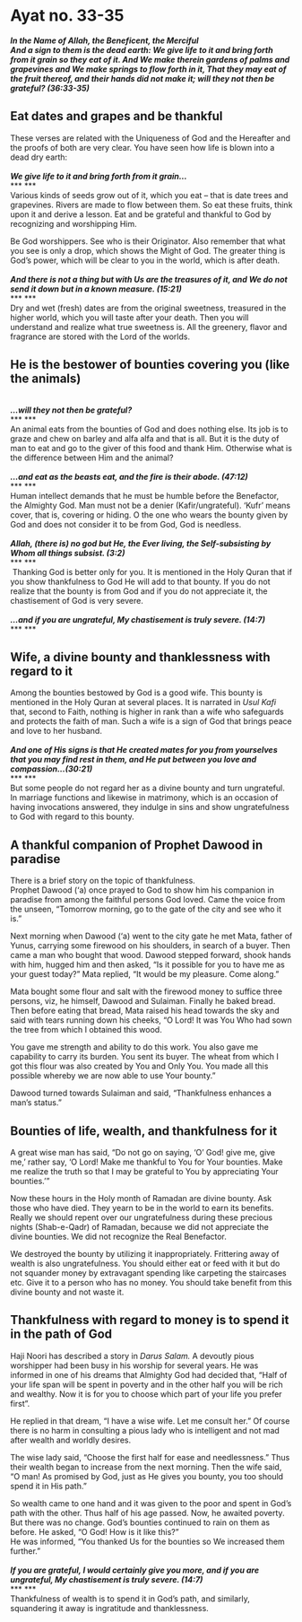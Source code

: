 Ayat no.  33-35
===============

***In the Name of Allah, the Beneficent, the Merciful***  
***And a sign to them is the dead earth: We give life to it and bring
forth from it grain so they eat of it. And We make therein gardens of
palms and grapevines and We make springs to flow forth in it, That they
may eat of the fruit thereof, and their hands did not make it; will they
not then be grateful? (36:33-35)***

Eat dates and grapes and be thankful
------------------------------------

These verses are related with the Uniqueness of God and the Hereafter
and the proofs of both are very clear. You have seen how life is blown
into a dead dry earth:  
    
***We give life to it and bring forth from it grain…***  
*** ***  
 Various kinds of seeds grow out of it, which you eat – that is date
trees and grapevines. Rivers are made to flow between them. So eat these
fruits, think upon it and derive a lesson. Eat and be grateful and
thankful to God by recognizing and worshipping Him.

Be God worshippers. See who is their Originator. Also remember that what
you see is only a drop, which shows the Might of God. The greater thing
is God’s power, which will be clear to you in the world, which is after
death.  
    
***And there is not a thing but with Us are the treasures of it, and We
do not send it down but in a known measure. (15:21)***  
*** ***  
 Dry and wet (fresh) dates are from the original sweetness, treasured in
the higher world, which you will taste after your death. Then you will
understand and realize what true sweetness is. All the greenery, flavor
and fragrance are stored with the Lord of the worlds.

He is the bestower of bounties covering you (like the animals)
--------------------------------------------------------------

   
***…will they not then be grateful?***  
*** ***  
 An animal eats from the bounties of God and does nothing else. Its job
is to graze and chew on barley and alfa alfa and that is all. But it is
the duty of man to eat and go to the giver of this food and thank Him.
Otherwise what is the difference between Him and the animal?  
    
***…and eat as the beasts eat, and the fire is their abode. (47:12)***  
*** ***  
 Human intellect demands that he must be humble before the Benefactor,
the Almighty God. Man must not be a denier (Kafir/ungrateful). ‘Kufr’
means cover, that is, covering or hiding. O the one who wears the bounty
given by God and does not consider it to be from God, God is needless.  
    
***Allah, (there is) no god but He, the Ever living, the Self-subsisting
by Whom all things subsist. (3:2)***  
*** ***  
  Thanking God is better only for you. It is mentioned in the Holy Quran
that if you show thankfulness to God He will add to that bounty. If you
do not realize that the bounty is from God and if you do not appreciate
it, the chastisement of God is very severe.  
    
***…and if you are ungrateful, My chastisement is truly severe.
(14:7)***  
*** ***

Wife, a divine bounty and thanklessness with regard to it
---------------------------------------------------------

Among the bounties bestowed by God is a good wife. This bounty is
mentioned in the Holy Quran at several places. It is narrated in *Usul
Kafi* that, second to Faith, nothing is higher in rank than a wife who
safeguards and protects the faith of man. Such a wife is a sign of God
that brings peace and love to her husband.  
    
***And one of His signs is that He created mates for you from yourselves
that you may find rest in them, and He put between you love and
compassion…(30:21)***  
*** ***  
 But some people do not regard her as a divine bounty and turn
ungrateful. In marriage functions and likewise in matrimony, which is an
occasion of having invocations answered, they indulge in sins and show
ungratefulness to God with regard to this bounty.

A thankful companion of Prophet Dawood in paradise
--------------------------------------------------

There is a brief story on the topic of thankfulness.  
 Prophet Dawood (‘a) once prayed to God to show him his companion in
paradise from among the faithful persons God loved. Came the voice from
the unseen, “Tomorrow morning, go to the gate of the city and see who it
is.”

Next morning when Dawood (‘a) went to the city gate he met Mata, father
of Yunus, carrying some firewood on his shoulders, in search of a buyer.
Then came a man who bought that wood. Dawood stepped forward, shook
hands with him, hugged him and then asked, “Is it possible for you to
have me as your guest today?” Mata replied, “It would be my pleasure.
Come along.”

Mata bought some flour and salt with the firewood money to suffice three
persons, viz, he himself, Dawood and Sulaiman. Finally he baked bread.
Then before eating that bread, Mata raised his head towards the sky and
said with tears running down his cheeks, “O Lord! It was You Who had
sown the tree from which I obtained this wood.

You gave me strength and ability to do this work. You also gave me
capability to carry its burden. You sent its buyer. The wheat from which
I got this flour was also created by You and Only You. You made all this
possible whereby we are now able to use Your bounty.”

Dawood turned towards Sulaiman and said, “Thankfulness enhances a man’s
status.”

Bounties of life, wealth, and thankfulness for it
-------------------------------------------------

A great wise man has said, “Do not go on saying, ‘O’ God! give me, give
me,’ rather say, ‘O Lord! Make me thankful to You for Your bounties.
Make me realize the truth so that I may be grateful to You by
appreciating Your bounties.’”

Now these hours in the Holy month of Ramadan are divine bounty. Ask
those who have died. They yearn to be in the world to earn its benefits.
Really we should repent over our ungratefulness during these precious
nights (Shab-e-Qadr) of Ramadan, because we did not appreciate the
divine bounties. We did not recognize the Real Benefactor.

We destroyed the bounty by utilizing it inappropriately. Frittering away
of wealth is also ungratefulness. You should either eat or feed with it
but do not squander money by extravagant spending like carpeting the
staircases etc. Give it to a person who has no money. You should take
benefit from this divine bounty and not waste it.

Thankfulness with regard to money is to spend it in the path of God
-------------------------------------------------------------------

Haji Noori has described a story in *Darus Salam.* A devoutly pious
worshipper had been busy in his worship for several years. He was
informed in one of his dreams that Almighty God had decided that, “Half
of your life span will be spent in poverty and in the other half you
will be rich and wealthy. Now it is for you to choose which part of your
life you prefer first”.

He replied in that dream, “I have a wise wife. Let me consult her.” Of
course there is no harm in consulting a pious lady who is intelligent
and not mad after wealth and worldly desires.

The wise lady said, “Choose the first half for ease and needlessness.”
Thus their wealth began to increase from the next morning. Then the wife
said, “O man! As promised by God, just as He gives you bounty, you too
should spend it in His path.”

So wealth came to one hand and it was given to the poor and spent in
God’s path with the other. Thus half of his age passed. Now, he awaited
poverty. But there was no change. God’s bounties continued to rain on
them as before. He asked, “O God! How is it like this?”  
 He was informed, “You thanked Us for the bounties so We increased them
further.”  
    
***If you are grateful, I would certainly give you more, and if you are
ungrateful, My chastisement is truly severe. (14:7)***  
*** ***  
 Thankfulness of wealth is to spend it in God’s path, and similarly,
squandering it away is ingratitude and thanklessness.


